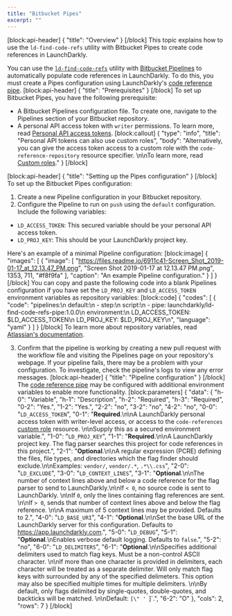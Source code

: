 ```yaml
---
title: "Bitbucket Pipes"
excerpt: ""
---
```

[block:api-header]
{
  "title": "Overview"
}
[/block]
This topic explains how to use the `ld-find-code-refs` utility with Bitbucket Pipes to create code references in LaunchDarkly.

You can use the [`ld-find-code-refs`](https://github.com/launchdarkly/ld-find-code-refs/) utility with [Bitbucket Pipelines](https://bitbucket.org/product/features/pipelines) to automatically populate code references in LaunchDarkly. To do this, you must create a Pipes configuration using LaunchDarkly's [code reference pipe](https://bitbucket.org/launchdarkly/ld-find-code-refs-pipe).
[block:api-header]
{
  "title": "Prerequisites"
}
[/block]
To set up Bitbucket Pipes, you have the following prerequisite:

* A Bitbucket Pipelines configuration file. To create one, navigate to the Pipelines section of your Bitbucket repository.
* A personal API access token with `writer` permissions. To learn more, read [Personal API access tokens](doc:api-access-tokens).
[block:callout]
{
  "type": "info",
  "title": "Personal API tokens can also use custom roles",
  "body": "Alternatively, you can give the access token access to a custom role with the `code-reference-repository` resource specifier. \n\nTo learn more, read [Custom roles](doc:custom-roles)."
}
[/block]

[block:api-header]
{
  "title": "Setting up the Pipes configuration"
}
[/block]
To set up the Bitbucket Pipes configuration:

1. Create a new Pipeline configuration in your Bitbucket repository.
2. Configure the Pipeline to run on `push` using the `default` configuration. Include the following variables:
* `LD_ACCESS_TOKEN`: This secured variable should be your personal API access token.
* `LD_PROJ_KEY`: This should be your LaunchDarkly project key.

Here's an example of a minimal Pipeline configuration:
[block:image]
{
  "images": [
    {
      "image": [
        "https://files.readme.io/6911c41-Screen_Shot_2019-01-17_at_12.13.47_PM.png",
        "Screen Shot 2019-01-17 at 12.13.47 PM.png",
        1353,
        711,
        "#f8f9fa"
      ],
      "caption": "An example Pipeline configuration."
    }
  ]
}
[/block]
You can copy and paste the following code into a blank Pipelines configuration if you have set the `LD_PROJ_KEY` and `LD_ACCESS_TOKEN` environment variables as repository variables:
[block:code]
{
  "codes": [
    {
      "code": "pipelines:\n  default:\n    - step:\n        script:\n          - pipe: launchdarkly/ld-find-code-refs-pipe:1.0.0\n            environment:\n              LD_ACCESS_TOKEN: $LD_ACCESS_TOKEN\n              LD_PROJ_KEY: $LD_PROJ_KEY\n",
      "language": "yaml"
    }
  ]
}
[/block]
To learn more about repository variables, read [Atlassian's documentation](https://confluence.atlassian.com/bitbucket/variables-in-pipelines-794502608.html).

3. Confirm that the pipeline is working by creating a new pull request with the workflow file and visiting the Pipelines page on your repository's webpage. If your pipeline fails, there may be a problem with your configuration. To investigate, check the pipeline's logs to view any error messages.
[block:api-header]
{
  "title": "Pipeline configuration"
}
[/block]
The [code reference pipe](https://bitbucket.org/launchdarkly/ld-find-code-refs-pipe) may be configured with additional environment variables to enable more functionality.
[block:parameters]
{
  "data": {
    "h-0": "Variable",
    "h-1": "Description",
    "h-2": "Required",
    "h-3": "Required",
    "0-2": "Yes.",
    "1-2": "Yes.",
    "2-2": "no",
    "3-2": "no",
    "4-2": "no",
    "0-0": "`LD_ACCESS_TOKEN`",
    "0-1": "**Required**.\n\nA LaunchDarkly personal access token with writer-level access, or access to the `code-references` [custom role](doc:custom-roles) resource. \n\nSupply this as a secured environment variable.",
    "1-0": "`LD_PROJ_KEY`",
    "1-1": "**Required**.\n\nA LaunchDarkly project key. The flag parser searches this project for code references in this project.",
    "2-1": "**Optional**.\n\nA regular expression (PCRE) defining the files, file types, and directories which the flag finder should exclude.\n\nExamples: `vendor/`, `vendor/.*`, `.*\\.css`",
    "2-0": "`LD_EXCLUDE`",
    "3-0": "`LD_CONTEXT_LINES`",
    "3-1": "**Optional**.\n\nThe number of context lines above and below a code reference for the flag parser to send to LaunchDarkly.\n\nIf `< 0`, no source code is sent to LaunchDarkly. \n\nIf `0`, only the lines containing flag references are sent. \n\nIf `> 0`, sends that number of context lines above and below the flag reference. \n\nA maximum of 5 context lines may be provided. Defaults to 2.",
    "4-0": "`LD_BASE_URI`",
    "4-1": "**Optional**.\n\nSet the base URL of the LaunchDarkly server for this configuration. Defaults to https://app.launchdarkly.com.",
    "5-0": "`LD_DEBUG`",
    "5-1": "**Optional**.\nEnables verbose default logging. Defaults to `false`.",
    "5-2": "no",
    "6-0": "`LD_DELIMITERS`",
    "6-1": "**Optional**.\n\nSpecifies additional delimiters used to match flag keys. Must be a non-control ASCII character. \n\nIf more than one character is provided in delimiters, each character will be treated as a separate delimiter. Will only match flag keys with surrounded by any of the specified delimeters. This option may also be specified multiple times for multiple delimiters. \n\nBy default, only flags delimited by single-quotes, double-quotes, and backticks will be matched. \n\nDefault: `[\" ' `]`.",
    "6-2": "O"
  },
  "cols": 2,
  "rows": 7
}
[/block]